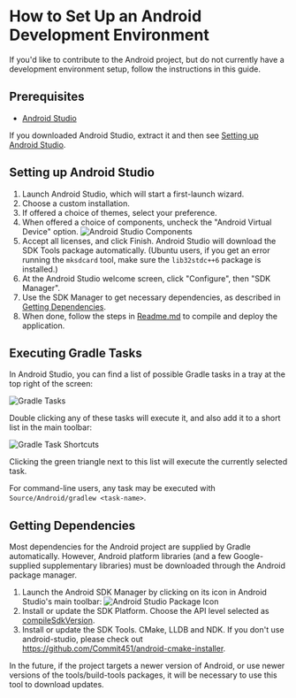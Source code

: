 # How to Set Up an Android Development Environment

If you'd like to contribute to the Android project, but do not currently have a development environment setup, follow the instructions in this guide.

## Prerequisites

* [Android Studio](http://developer.android.com/tools/studio/index.html)

If you downloaded Android Studio, extract it and then see [Setting up Android Studio](#setting-up-android-studio).

## Setting up Android Studio

1. Launch Android Studio, which will start a first-launch wizard.
2. Choose a custom installation.
3. If offered a choice of themes, select your preference.
4. When offered a choice of components, uncheck the "Android Virtual Device" option. ![Android Studio Components][components]
5. Accept all licenses, and click Finish. Android Studio will download the SDK Tools package automatically. (Ubuntu users, if you get an error running the `mksdcard` tool, make sure the `lib32stdc++6` package is installed.)
6. At the Android Studio welcome screen, click "Configure", then "SDK Manager".
7. Use the SDK Manager to get necessary dependencies, as described in [Getting Dependencies](#getting-dependencies).
8. When done, follow the steps in [Readme.md](Readme.md#installation-on-android) to compile and deploy the application.

## Executing Gradle Tasks

In Android Studio, you can find a list of possible Gradle tasks in a tray at the top right of the screen:

![Gradle Tasks][gradle]

Double clicking any of these tasks will execute it, and also add it to a short list in the main toolbar:

![Gradle Task Shortcuts][shortcut]

Clicking the green triangle next to this list will execute the currently selected task.

For command-line users, any task may be executed with `Source/Android/gradlew <task-name>`.

## Getting Dependencies

Most dependencies for the Android project are supplied by Gradle automatically. However, Android platform libraries (and a few Google-supplied supplementary libraries) must be downloaded through the Android package manager.

1. Launch the Android SDK Manager by clicking on its icon in Android Studio's main toolbar:
![Android Studio Package Icon][package-icon]
2. Install or update the SDK Platform. Choose the API level selected as [compileSdkVersion](Source/Android/app/build.gradle#L5).
3. Install or update the SDK Tools. CMake, LLDB and NDK. If you don't use android-studio, please check out https://github.com/Commit451/android-cmake-installer.

In the future, if the project targets a newer version of Android, or use newer versions of the tools/build-tools packages, it will be necessary to use this tool to download updates.

[components]: http://i.imgur.com/Oo1Fs93.png
[package-icon]: http://i.imgur.com/NUpkAH8.png
[gradle]: http://i.imgur.com/dXIH6o3.png
[shortcut]: http://i.imgur.com/eCWP4Yy.png
